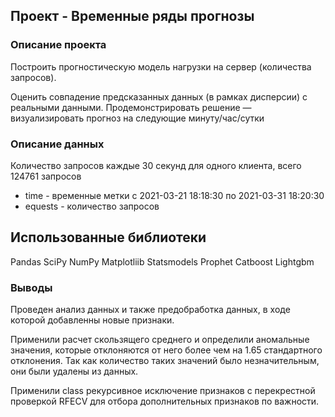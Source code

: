 ## Проект - Временные ряды прогнозы
### Описание проекта

Построить прогностическую модель нагрузки на сервер (количества запросов).

Оценить совпадение предсказанных данных (в рамках дисперсии) с реальными данными.
Продемонстрировать решение — визуализировать прогноз на следующие минуту/час/сутки

### Описание данных

Количество запросов каждые 30 секунд для одного клиента, всего 124761 запросов

* time - временные метки с 2021-03-21 18:18:30 по 2021-03-31 18:20:30 
* equests - количество запросов

## Использованные библиотеки  
Pandas SciPy NumPy Matplotliib Statsmodels Prophet Catboost Lightgbm

### Выводы
Проведен анализ данных и также предобработка данных, в ходе которой добавленны новые признаки.

Применили расчет скользящего среднего и определили аномальные значения, которые отклоняются от него более чем на 1.65 стандартного отклонения. 
Так как количество таких значений было незначительным, они были удалены из данных.

Применили class рекурсивное исключение признаков с перекрестной проверкой RFECV для отбора дополнительных признаков по важности. 
